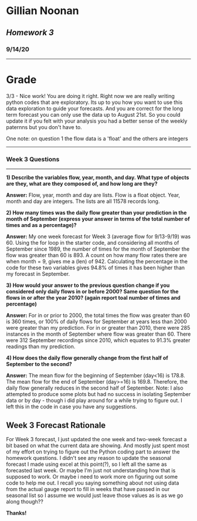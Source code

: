 # **Gillian Noonan**
## *Homework 3*
### 9/14/20

---------
# Grade

3/3 - Nice work! You are doing it right. Right now we are really writing python codes that are exploratory. Its up to you how you want to use this data exploration to guide your forecasts. And you are correct for the long term forecast you can only use the data up to August 21st. So you could update it if you felt with your analysis you had a better sense of the weekly paternns but you don't have to.

One note: on question 1 the flow data is a 'float' and the others are integers


---
### Week 3 Questions
---
**1) Describe the variables flow, year, month, and day.   What type of objects are they, what are they composed of, and how long are they?**

**Answer:** Flow, year, month and day are lists.  Flow is a float object.  Year, month and day are integers.  The lists are all 11578 records long.

**2) How many times was the daily flow greater than your prediction in the month of September (express your answer in terms of the total number of times and as a percentage)?**

**Answer:** My one week forecast for Week 3 (average flow for 9/13-9/19) was 60.  Using the for loop in the starter code, and considering all months of September since 1989, the number of times for the month of September the flow was greater than 60 is 893.  A count on how many flow rates there are when month = 9, gives me a (len) of 942.  Calculating the percentage in the code for these two variables gives 94.8% of times it has been higher than my forecast in September.  

**3) How would your answer to the previous question change if you considered only daily flows in or before 2000?  Same question for the flows in or after the year 2010? (again report toal number of times and percentage)**

**Answer:**  For in or prior to 2000, the total times the flow was greater than 60 is 360 times, or 100% of daily flows for September at years less than 2000 were greater than my prediction.  For in or greater than 2010, there were 285 instances in the month of September where flow was greater than 60.  There were 312 September recordings since 2010, which equates to 91.3% greater readings than my prediction.

**4) How does the daily flow generally change from the first half of September to the second?**

**Answer:** The mean flow for the beginning of September (day<16) is 178.8.   The mean flow for the end of September (day>=16) is 169.8.  Therefore, the daily flow generally reduces in the second half of September.  Note: I also attempted to produce some plots but had no success in isolating September data or by day - though i did play around for a while trying to figure out. I left this in the code in case you have any suggestions.

**Week 3 Forecast Rationale**
---
For Week 3 forecast, I just updated the one week and two-week forecast a bit based on what the current data are showing.  And mostly just spent most of my effort on trying to figure out the Python coding part to answer the homework questions.  I didn't see any reason to update the seasonal forecast I made using excel at this point(?), so I left all the same as forecasted last week.  Or maybe I'm just not understanding how that is supposed to work.  Or maybe i need to work more on figuring out some code to help me out.  I recall you saying something about not using data from the actual gauge report to fill in weeks that have passed in our seasonal list so I assume we would just leave those values as is as we go along though??

**Thanks!**  
